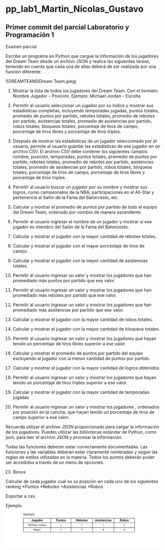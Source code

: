 # pp_lab1_Martin_Nicolas_Gustavo
## Primer commit del parcial Laboratorio y Programación 1
Examen parcial 

Escribe un programa en Python que cargue la información de los jugadores del Dream Team desde un archivo JSON y realice las siguientes tareas, teniendo en cuenta que cada una de ellas deberá de ser realizada por una función diferente:

![DREAMTEAM](Dream Team.jpeg)

1) Mostrar la lista de todos los jugadores del Dream Team. Con el formato:
Nombre Jugador - Posición. Ejemplo:
Michael Jordan - Escolta

2) Permitir al usuario seleccionar un jugador por su índice y mostrar sus estadísticas completas, incluyendo temporadas jugadas, puntos totales, promedio de puntos por partido, rebotes totales, promedio de rebotes por partido, asistencias totales, promedio de asistencias por partido, robos totales, bloqueos totales, porcentaje de tiros de campo, porcentaje de tiros libres y porcentaje de tiros triples.

3) Después de mostrar las estadísticas de un jugador seleccionado por el usuario, permite al usuario guardar las estadísticas de ese jugador en un archivo CSV. El archivo CSV debe contener los siguientes campos: nombre, posición, temporadas, puntos totales, promedio de puntos por partido, rebotes totales, promedio de rebotes por partido, asistencias totales, promedio de asistencias por partido, robos totales, bloqueos totales, porcentaje de tiros de campo, porcentaje de tiros libres y porcentaje de tiros triples.

4) Permitir al usuario buscar un jugador por su nombre y mostrar sus logros, como campeonatos de la NBA, participaciones en el All-Star y pertenencia al Salón de la Fama del Baloncesto, etc.

5) Calcular y mostrar el promedio de puntos por partido de todo el equipo del Dream Team, ordenado por nombre de manera ascendente. 

6) Permitir al usuario ingresar el nombre de un jugador y mostrar si ese jugador es miembro del Salón de la Fama del Baloncesto.

7) Calcular y mostrar el jugador con la mayor cantidad de rebotes totales.

8) Calcular y mostrar el jugador con el mayor porcentaje de tiros de campo.

9) Calcular y mostrar el jugador con la mayor cantidad de asistencias totales.

10) Permitir al usuario ingresar un valor y mostrar los jugadores que han promediado más puntos por partido que ese valor.

11) Permitir al usuario ingresar un valor y mostrar los jugadores que han promediado más rebotes por partido que ese valor.

12) Permitir al usuario ingresar un valor y mostrar los jugadores que han promediado más asistencias por partido que ese valor.

13) Calcular y mostrar el jugador con la mayor cantidad de robos totales.

14) Calcular y mostrar el jugador con la mayor cantidad de bloqueos totales.

15) Permitir al usuario ingresar un valor y mostrar los jugadores que hayan tenido un porcentaje de tiros libres superior a ese valor.

16) Calcular y mostrar el promedio de puntos por partido del equipo excluyendo al jugador con la menor cantidad de puntos por partido.

17) Calcular y mostrar el jugador con la mayor cantidad de logros obtenidos

18) Permitir al usuario ingresar un valor y mostrar los jugadores que hayan tenido un porcentaje de tiros triples superior a ese valor.

19) Calcular y mostrar el jugador con la mayor cantidad de temporadas jugadas

20) Permitir al usuario ingresar un valor y mostrar los jugadores , ordenados por posición en la cancha, que hayan tenido un porcentaje de tiros de campo superior a ese valor.

Recuerda utilizar el archivo JSON proporcionado para cargar la información de los jugadores. Puedes utilizar las bibliotecas estándar de Python, como json, para leer el archivo JSON y procesar la información.

Todas las funciones deberán estar correctamente documentadas. 
Las funciones y las variables deberán estar claramente nombradas y seguir las reglas de estilos utilizadas en la materia. 
Todos los puntos deberán poder ser accedidos a través de un menú de opciones.








23) Bonus 

Calcular de cada jugador cuál es su posición en cada uno de los siguientes ranking
  *Puntos 
  *Rebotes 
  *Asistencias 
  *Robos

Exportar a csv.

Ejemplo
![EJEMPLO](Example.png)


